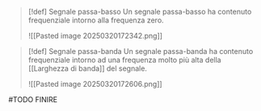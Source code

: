 >[!def] Segnale passa-basso
>Un segnale passa-basso ha contenuto frequenziale intorno alla frequenza zero.
>
>![[Pasted image 20250320172342.png]]
>

>[!def] Segnale passa-banda
> Un segnale passa-banda ha contenuto frequenziale intorno ad una frequenza molto più alta della [[Larghezza di banda]] del segnale.
> 
> ![[Pasted image 20250320172606.png]]
> 
> 

#TODO FINIRE